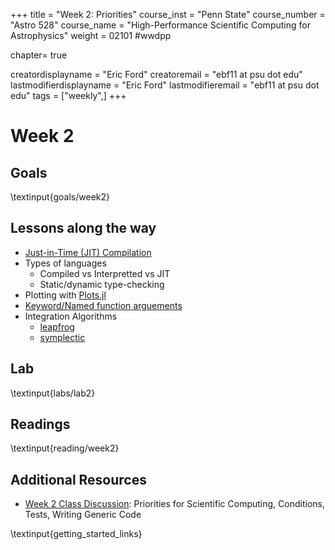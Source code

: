 +++
title = "Week 2: Priorities"
course_inst = "Penn State"
course_number = "Astro 528"
course_name = "High-Performance Scientific Computing for Astrophysics"
weight = 02101  #wwdpp

chapter= true

creatordisplayname = "Eric Ford"
creatoremail = "ebf11 at psu dot edu"
lastmodifierdisplayname = "Eric Ford"
lastmodifieremail = "ebf11 at psu dot edu"
tags = ["weekly",]
+++

# Week 2
## Goals
\textinput{goals/week2}

## Lessons along the way
+ [Just-in-Time (JIT) Compilation](https://en.wikipedia.org/wiki/Just-in-time_compilation)
+ Types of languages
  - Compiled vs Interpretted vs JIT
  - Static/dynamic type-checking
+ Plotting with [Plots.jl](https://github.com/JuliaPlots/Plots.jl)
+ [Keyword/Named function arguements](https://docs.julialang.org/en/v1/manual/functions/index.html#Keyword-Arguments-1)
+ Integration Algorithms
  - [leapfrog](https://en.wikipedia.org/wiki/Leapfrog_integration)
  - [symplectic](https://en.wikipedia.org/wiki/Symplectic_integrator)
<!-- + [view(array, inds...)](https://docs.julialang.org/en/v1/base/arrays/#Views-(SubArrays-and-other-view-types)-1) -->

## Lab
\textinput{labs/lab2}

## Readings
\textinput{reading/week2}

## Additional Resources
- [Week 2 Class Discussion](https://psuastro528.github.io/Notes-Fall2025/week2/week2_discuss.html):  Priorities for Scientific Computing, Conditions, Tests, Writing Generic Code

<!---
- [Monday Q&A](https://psuastro528.github.io/Notes-Fall2025/week2/week2_qa.html): Git -->

\textinput{getting_started_links}

